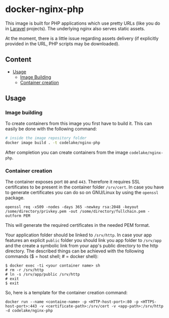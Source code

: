 # docker-nginx-php
This image is built for PHP applications which use pretty URLs (like you do in [Laravel](https://laravel.com/) projects).
The underlying nginx also serves static assets.

At the moment, there is a little issue regarding assets delivery (if explicitly provided in the URL, PHP scripts may be downloaded).

## Content
* [Usage](#usage)
  * [Image Building](#image-building)
  * [Container creation](#container-creation)

## Usage

### Image building
To create containers from this image you first have to build it.
This can easily be done with the following command:
```bash
# inside the image repository folder
docker image build . -t codelake/nginx-php
```
After completion you can create containers from the image `codelake/nginx-php`.

### Container creation
The container exposes port `80` and `443`.
Therefore it requires SSL certificates to be present in the container folder `/srv/cert`.
In case you have to generate certificates you can do so on GNU/Linux by using the `openssl` package.
```
openssl req -x509 -nodes -days 365 -newkey rsa:2048 -keyout /some/directory/privkey.pem -out /some/directory/fullchain.pem -outform PEM
```
This will generate the required certificates in the needed PEM format.

Your application folder should be linked to `/srv/http`.
In case your app features an explicit `public` folder you should link you app folder to `/srv/app`
and the create a symbolic link from your app's public directory to the http directory.
The described things can be achieved with the following commands ($ = host shell; # = docker shell):
```
$ docker exec -ti <your container name> sh
# rm -r /srv/http
# ln -s /srv/app/public /srv/http
# exit
$ exit
```

So, here is a template for the container creation command:
```
docker run --name <containe-name> -p <HTTP-host-port>:80 -p <HTTPS-host-port>:443 -v <certificate-path>:/srv/cert -v <app-path>:/srv/http -d codelake/nginx-php
```
